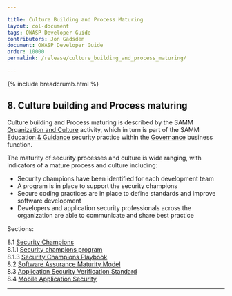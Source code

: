 ```yaml
---

title: Culture Building and Process Maturing
layout: col-document
tags: OWASP Developer Guide
contributors: Jon Gadsden
document: OWASP Developer Guide
order: 10000
permalink: /release/culture_building_and_process_maturing/

---
```


{% include breadcrumb.html %}

## 8. Culture building and Process maturing

Culture building and Process maturing is described by the SAMM [Organization and Culture][sammgegoc] activity,
which in turn is part of the SAMM [Education & Guidance][sammgeg] security practice
within the [Governance][sammg] business function.

The maturity of security processes and culture is wide ranging, with indicators of a mature process and culture including:

* Security champions have been identified for each development team
* A program is in place to support the security champions
* Secure coding practices are in place to define standards and improve software development
* Developers and application security professionals across the organization are able to communicate and share best practice

Sections:

8.1 [Security Champions](01-security-champions/toc.md)  
8.1.1 [Security champions program](01-security-champions/06-security-champions.md)  
8.1.3 [Security Champions Playbook](01-security-champions/03-security-champions-playbook.md)  
8.2 [Software Assurance Maturity Model](02-samm.md)  
8.3 [Application Security Verification Standard](03-asvs.md)  
8.4 [Mobile Application Security](04-mas.md)  

----

[sammg]: https://owaspsamm.org/model/governance/
[sammgeg]: https://owaspsamm.org/model/governance/education-and-guidance/
[sammgegoc]: https://owaspsamm.org/model/governance/education-and-guidance/stream-b/
